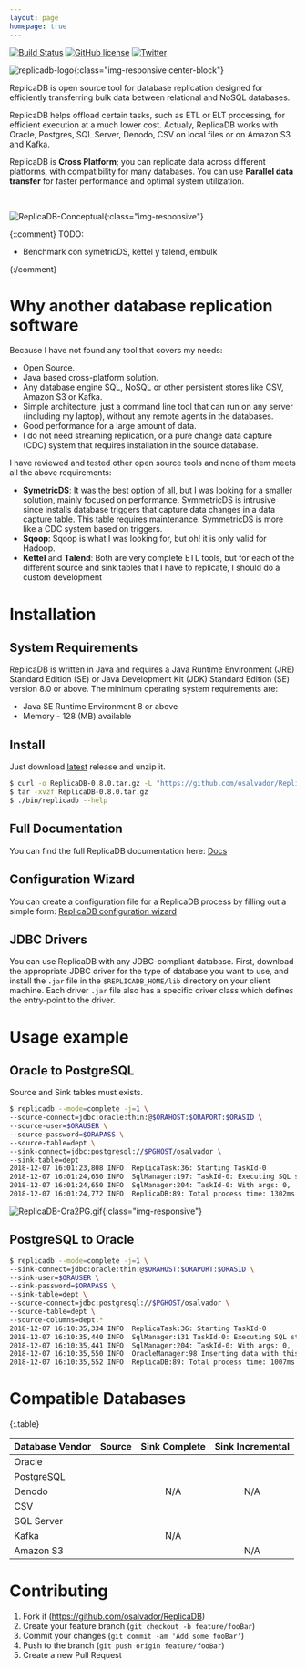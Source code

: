 ```yaml
---
layout: page
homepage: true
---
```


[![Build Status](https://travis-ci.org/osalvador/ReplicaDB.svg?branch=master)](https://travis-ci.org/osalvador/ReplicaDB) [![GitHub license](https://img.shields.io/github/license/osalvador/ReplicaDB.svg)](https://github.com/osalvador/ReplicaDB/blob/master/LICENSE) [![Twitter](https://img.shields.io/twitter/url/https/github.com/osalvador/ReplicaDB.svg?style=social)](https://twitter.com/intent/tweet?text=Wow:&url=https%3A%2F%2Fgithub.com%2Fosalvador%2FReplicaDB)

![replicadb-logo](https://raw.githubusercontent.com/osalvador/ReplicaDB/gh-pages/docs/media/replicadb-logo.png){:class="img-responsive center-block"}

ReplicaDB is open source tool for database replication designed for efficiently transferring bulk data between relational and NoSQL databases.

ReplicaDB helps offload certain tasks, such as ETL or ELT processing, for efficient execution at a much lower cost. Actualy, ReplicaDB  works with Oracle, Postgres, SQL Server, Denodo, CSV on local files or on Amazon S3 and Kafka.
  
ReplicaDB is **Cross Platform**; you can replicate data across different platforms, with compatibility for many databases. You can use **Parallel data transfer** for faster performance and optimal system utilization.

<br>

![ReplicaDB-Conceptual](https://raw.githubusercontent.com/osalvador/ReplicaDB/gh-pages/docs/media/ReplicaDB-Conceptual.png){:class="img-responsive"}

{::comment}
TODO:
- Benchmark con symetricDS, kettel y talend, embulk

{:/comment}


# Why another database replication software

Because I have not found any tool that covers my needs:

- Open Source.
- Java based cross-platform solution.
- Any database engine SQL, NoSQL or other persistent stores like CSV, Amazon S3 or Kafka.
- Simple architecture, just a command line tool that can run on any server (including my laptop), without any remote agents in the databases.
- Good performance for a large amount of data. 
- I do not need streaming replication, or a pure change data capture (CDC) system that requires installation in the source database.

I have reviewed and tested other open source tools and none of them meets all the above requirements:

- **SymetricDS**: It was the best option of all, but I was looking for a smaller solution, mainly focused on performance. SymmetricDS is intrusive since installs database triggers that capture data changes in a data capture table. This table requires maintenance. SymmetricDS is more like a CDC system based on triggers.  
- **Sqoop**: Sqoop is what I was looking for, but oh! it is only valid for Hadoop.
- **Kettel** and **Talend**: Both are very complete ETL tools, but for each of the different source and sink tables that I have to replicate, I should do a custom development


# Installation

## System Requirements

ReplicaDB is written in Java and requires a Java Runtime Environment (JRE) Standard Edition (SE) or Java Development Kit (JDK) Standard Edition (SE) version 8.0 or above. The minimum operating system requirements are:

*   Java SE Runtime Environment 8 or above    
*   Memory - 128 (MB) available

## Install

Just download [latest](https://github.com/osalvador/ReplicaDB/releases) release and unzip it. 

```bash
$ curl -o ReplicaDB-0.8.0.tar.gz -L "https://github.com/osalvador/ReplicaDB/releases/download/v0.8.0/ReplicaDB-0.8.0.tar.gz"
$ tar -xvzf ReplicaDB-0.8.0.tar.gz
$ ./bin/replicadb --help
```


## Full Documentation

You can find the full ReplicaDB documentation here: [Docs](https://osalvador.github.io/ReplicaDB/docs/docs.html)

## Configuration Wizard

You can create a configuration file for a ReplicaDB process by filling out a simple form: [ReplicaDB configuration wizard](https://osalvador.github.io/ReplicaDB/wizard/index.html)

## JDBC Drivers

You can use ReplicaDB with any JDBC-compliant database. First, download the appropriate JDBC driver for the type of database you want to use, and install the `.jar` file in the `$REPLICADB_HOME/lib` directory on your client machine. Each driver `.jar` file also has a specific driver class which defines the entry-point to the driver. 


# Usage example

## Oracle to PostgreSQL

Source and Sink tables must exists. 

```bash
$ replicadb --mode=complete -j=1 \
--source-connect=jdbc:oracle:thin:@$ORAHOST:$ORAPORT:$ORASID \
--source-user=$ORAUSER \
--source-password=$ORAPASS \
--source-table=dept \
--sink-connect=jdbc:postgresql://$PGHOST/osalvador \
--sink-table=dept
2018-12-07 16:01:23,808 INFO  ReplicaTask:36: Starting TaskId-0
2018-12-07 16:01:24,650 INFO  SqlManager:197: TaskId-0: Executing SQL statement: SELECT /*+ NO_INDEX(dept)*/ * FROM dept where ora_hash(rowid,0) = ?
2018-12-07 16:01:24,650 INFO  SqlManager:204: TaskId-0: With args: 0,
2018-12-07 16:01:24,772 INFO  ReplicaDB:89: Total process time: 1302ms
```

![ReplicaDB-Ora2PG.gif](https://raw.githubusercontent.com/osalvador/ReplicaDB/gh-pages/docs/media/ReplicaDB-Ora2PG.gif){:class="img-responsive"}

## PostgreSQL to Oracle

```bash
$ replicadb --mode=complete -j=1 \
--sink-connect=jdbc:oracle:thin:@$ORAHOST:$ORAPORT:$ORASID \
--sink-user=$ORAUSER \
--sink-password=$ORAPASS \
--sink-table=dept \
--source-connect=jdbc:postgresql://$PGHOST/osalvador \
--source-table=dept \
--source-columns=dept.*
2018-12-07 16:10:35,334 INFO  ReplicaTask:36: Starting TaskId-0
2018-12-07 16:10:35,440 INFO  SqlManager:131 TaskId-0: Executing SQL statement: SELECT  * FROM dept OFFSET ?
2018-12-07 16:10:35,441 INFO  SqlManager:204: TaskId-0: With args: 0,
2018-12-07 16:10:35,550 INFO  OracleManager:98 Inserting data with this command: INSERT INTO /*+APPEND_VALUES*/ ....
2018-12-07 16:10:35,552 INFO  ReplicaDB:89: Total process time: 1007ms
```

# Compatible Databases

{:.table}

| Database Vendor | Source | Sink Complete | Sink Incremental |
|-----------------|:---------:|:---------------:|:------------------:|
| Oracle           | <i class="far fa-check-circle text-success"></i> | <i class="far fa-check-circle text-success"></i> | <i class="far fa-check-circle text-success"></i> |
| PostgreSQL       | <i class="far fa-check-circle text-success"></i> | <i class="far fa-check-circle text-success"></i> | <i class="far fa-check-circle text-success"></i> | 
| Denodo       | <i class="far fa-check-circle text-success"></i> | N/A | N/A | 
| CSV             | <i class="far fa-check-circle text-success"></i> | <i class="far fa-check-circle text-success"></i> | <i class="far fa-check-circle text-success"></i> | 
| SQL Server             | <i class="far fa-check-circle text-success"></i> | <i class="far fa-times-circle"></i> | <i class="far fa-times-circle"></i> |  
| Kafka             | <i class="far fa-times-circle"></i> | N/A | <i class="far fa-check-circle text-success"></i> |  
| Amazon S3       | <i class="far fa-times-circle"></i> | <i class="far fa-check-circle text-success"></i> | N/A |  

# Contributing
  
1. Fork it (https://github.com/osalvador/ReplicaDB)
2. Create your feature branch (`git checkout -b feature/fooBar`)
3. Commit your changes (`git commit -am 'Add some fooBar'`)
4. Push to the branch (`git push origin feature/fooBar`)
5. Create a new Pull Request
